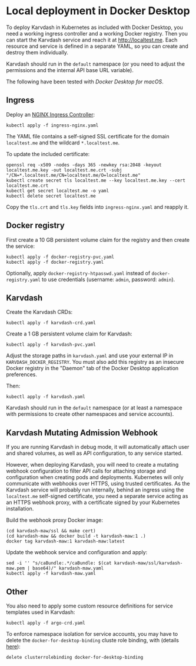 # Local deployment in Docker Desktop

To deploy Karvdash in Kubernetes as included with Docker Desktop, you need a working ingress controller and a working Docker registry. Then you can start the Karvdash service and reach it at http://localtest.me. Each resource and service is defined in a separate YAML, so you can create and destroy them individually.

Karvdash should run in the `default` namespace (or you need to adjust the permissions and the internal API base URL variable).

The following have been tested with *Docker Desktop for macOS*.

## Ingress

Deploy an [NGINX Ingress Controller](https://kubernetes.github.io/ingress-nginx/):
```
kubectl apply -f ingress-nginx.yaml
```

The YAML file contains a self-signed SSL certificate for the domain `localtest.me` and the wildcard `*.localtest.me`.

To update the included certificate:
```
openssl req -x509 -nodes -days 365 -newkey rsa:2048 -keyout localtest.me.key -out localtest.me.crt -subj "/CN=*.localtest.me/CN=localtest.me/O=localtest.me"
kubectl create secret tls localtest.me --key localtest.me.key --cert localtest.me.crt
kubectl get secret localtest.me -o yaml
kubectl delete secret localtest.me
```

Copy the `tls.crt` and `tls.key` fields into `ingress-nginx.yaml` and reapply it.

## Docker registry

First create a 10 GB persistent volume claim for the registry and then create the service:
```
kubectl apply -f docker-registry-pvc.yaml
kubectl apply -f docker-registry.yaml
```

Optionally, apply `docker-registry-htpasswd.yaml` instead of `docker-registry.yaml` to use credentials (username: `admin`, password: `admin`).

## Karvdash

Create the Karvdash CRDs:
```
kubectl apply -f karvdash-crd.yaml
```

Create a 1 GB persistent volume claim for Karvdash:
```
kubectl apply -f karvdash-pvc.yaml
```

Adjust the storage paths in `karvdash.yaml` and use your external IP in `KARVDASH_DOCKER_REGISTRY`. You must also add this registry as an insecure Docker registry in the "Daemon" tab of the Docker Desktop application preferences.

Then:
```
kubectl apply -f karvdash.yaml
```

Karvdash should run in the `default` namespace (or at least a namespace with permissions to create other namespaces and service accounts).

## Karvdash Mutating Admission Webhook

If you are running Karvdash in debug mode, it will automatically attach user and shared volumes, as well as API configuration, to any service started.

However, when deploying Karvdash, you will need to create a mutating webhook configuration to filter API calls for attaching storage and configuration when creating pods and deployments. Kubernetes will only communicate with webhooks over HTTPS, using trusted certificates. As the Karvdash service will probably run internally, behind an ingress using the `localtest.me` self-signed certificate, you need a separate service acting as an HTTPS webhook proxy, with a certificate signed by your Kubernetes installation.

Build the webhook proxy Docker image:
```
(cd karvdash-maw/ssl && make cert)
(cd karvdash-maw && docker build -t karvdash-maw:1 .)
docker tag karvdash-maw:1 karvdash-maw:latest
```

Update the webhook service and configuration and apply:
```
sed -i '' "s/caBundle:.*/caBundle: $(cat karvdash-maw/ssl/karvdash-maw.pem | base64)/" karvdash-maw.yaml
kubectl apply -f karvdash-maw.yaml
```

## Other

You also need to apply some custom resource definitions for service templates used in Karvdash:
```
kubectl apply -f argo-crd.yaml
```

To enforce namespace isolation for service accounts, you may have to delete the `docker-for-desktop-binding` cluste role binding, with (details [here](https://github.com/docker/for-mac/issues/3694)):
```
delete clusterrolebinding docker-for-desktop-binding
```
